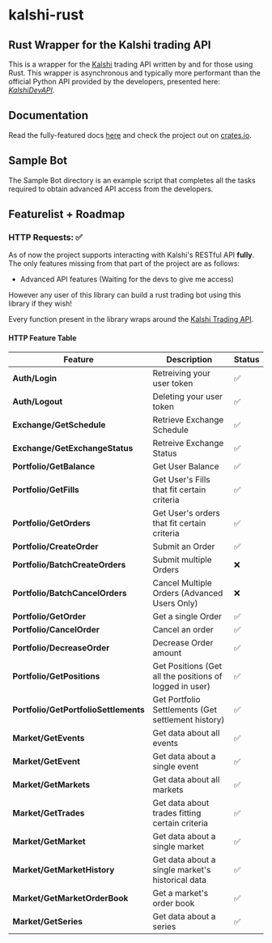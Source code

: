 # kalshi-rust

## Rust Wrapper for the Kalshi trading API

This is a wrapper for the [Kalshi](https://kalshi.com/) trading API written by and for those using Rust. 
This wrapper is asynchronous and typically more performant than the official Python API provided by the developers, presented here: [*KalshiDevAPI*](https://github.com/Kalshi/kalshi-python).

## Documentation
Read the fully-featured docs [here](https://docs.rs/kalshi/0.9.0/kalshi/) and check the project out on [crates.io](https://crates.io/crates/kalshi/0.9.0).

## Sample Bot

The Sample Bot directory is an example script that completes all the tasks required to obtain advanced API access from the developers.

## Featurelist + Roadmap

### HTTP Requests: ✅ 
As of now the project supports interacting with Kalshi's RESTful API **fully**.
The only features missing from that part of the project are as follows:
- Advanced API features (Waiting for the devs to give me access)

However any user of this library can build a rust trading bot using this library 
if they wish!

Every function present in the library wraps around the [Kalshi Trading API](https://trading-api.readme.io/reference/getting-started).

#### HTTP Feature Table

| Feature                | Description                           | Status      |
|------------------------|---------------------------------------|-------------|
| **Auth/Login**          | Retreiving your user token       |  ✅         |
| **Auth/Logout**         | Deleting your user token        |    ✅     |
| **Exchange/GetSchedule**          | Retrieve Exchange Schedule     |   ✅    |
| **Exchange/GetExchangeStatus**          | Retreive Exchange Status   |   ✅        |
| **Portfolio/GetBalance** | Get User Balance |     ✅  |
| **Portfolio/GetFills** | Get User's Fills that fit certain criteria|  ✅        |
| **Portfolio/GetOrders** | Get User's orders that fit certain criteria |  ✅       |
| **Portfolio/CreateOrder** | Submit an Order |✅         |
| **Portfolio/BatchCreateOrders** | Submit multiple Orders |❌          |
| **Portfolio/BatchCancelOrders** | Cancel Multiple Orders (Advanced Users Only) |❌          |
| **Portfolio/GetOrder** | Get a single Order | ✅          |
| **Portfolio/CancelOrder** | Cancel an order |✅          |
| **Portfolio/DecreaseOrder** | Decrease Order amount |✅          |
| **Portfolio/GetPositions** | Get Positions (Get all the positions of logged in user) |✅           |
| **Portfolio/GetPortfolioSettlements** | Get Portfolio Settlements (Get settlement history) |✅         |
| **Market/GetEvents** | Get data about all events |✅         |
| **Market/GetEvent** | Get data about a single event |✅         |
| **Market/GetMarkets** | Get data about all markets |✅       |
| **Market/GetTrades** | Get data about trades fitting certain criteria |✅           |
| **Market/GetMarket** | Get data about a single market |✅          |
| **Market/GetMarketHistory** | Get data about a single market's historical data |✅           |
| **Market/GetMarketOrderBook** | Get a market's order book |✅         |
| **Market/GetSeries** | Get data about a series |✅         |










